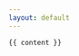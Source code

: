 ```yaml
---
layout: default
---
```


<div id="filter" class="b6-filter">
 
</div>

<div id="frontpage" class="b6-frontpage">

<!-- canvas -->
<div id="canvaSscreen">
    <canvas id='b6canvas01'>	</canvas>

<script type="text/javascript">
    b6animation_start();
</script>

</div>
	
</div>

    {{ content }}

